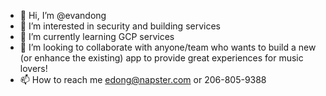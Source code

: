 - 👋 Hi, I’m @evandong
- 👀 I’m interested in security and building services
- 🌱 I’m currently learning GCP services
- 💞️ I’m looking to collaborate with anyone/team who wants to build a new (or enhance the existing) app to provide great experiences for music lovers! 
- 📫 How to reach me edong@napster.com or 206-805-9388

<!---
evandong/evandong is a ✨ special ✨ repository because its `README.md` (this file) appears on your GitHub profile.
You can click the Preview link to take a look at your changes.
--->
